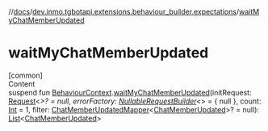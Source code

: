 //[docs](../../index.md)/[dev.inmo.tgbotapi.extensions.behaviour_builder.expectations](index.md)/[waitMyChatMemberUpdated](wait-my-chat-member-updated.md)



# waitMyChatMemberUpdated  
[common]  
Content  
suspend fun [BehaviourContext](../dev.inmo.tgbotapi.extensions.behaviour_builder/-behaviour-context/index.md).[waitMyChatMemberUpdated](wait-my-chat-member-updated.md)(initRequest: [Request](../dev.inmo.tgbotapi.requests.abstracts/-request/index.md)<*>? = null, errorFactory: [NullableRequestBuilder](index.md#%5Bdev.inmo.tgbotapi.extensions.behaviour_builder.expectations%2FNullableRequestBuilder%2F%2F%2FPointingToDeclaration%2F%5D%2FClasslikes%2F625018081)<*> = { null }, count: [Int](https://kotlinlang.org/api/latest/jvm/stdlib/kotlin/-int/index.html) = 1, filter: [ChatMemberUpdatedMapper](index.md#%5Bdev.inmo.tgbotapi.extensions.behaviour_builder.expectations%2FChatMemberUpdatedMapper%2F%2F%2FPointingToDeclaration%2F%5D%2FClasslikes%2F625018081)<[ChatMemberUpdated](../dev.inmo.tgbotapi.types/-chat-member-updated/index.md)>? = null): [List](https://kotlinlang.org/api/latest/jvm/stdlib/kotlin.collections/-list/index.html)<[ChatMemberUpdated](../dev.inmo.tgbotapi.types/-chat-member-updated/index.md)>  



